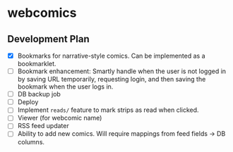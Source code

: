 # webcomics

## Development Plan
- [x] Bookmarks for narrative-style comics. Can be implemented as a bookmarklet.
- [ ] Bookmark enhancement: Smartly handle when the user is not logged in by saving URL temporarily, requesting login, and then saving the bookmark when the user logs in.
- [ ] DB backup job
- [ ] Deploy
- [ ] Implement `reads/` feature to mark strips as read when clicked.
- [ ] Viewer (for webcomic name)
- [ ] RSS feed updater
- [ ] Ability to add new comics. Will require mappings from feed fields -> DB columns.
